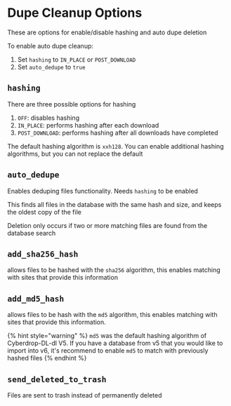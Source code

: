 # Dupe Cleanup Options

These are options for enable/disable hashing and auto dupe deletion

To enable auto dupe cleanup:

1. Set `hashing` to `IN_PLACE` or `POST_DOWNLOAD`
2. Set `auto_dedupe` to `true`

## `hashing`
There are three possible options for hashing

1. `OFF`: disables hashing
2. `IN_PLACE`: performs hashing after each download
3. `POST_DOWNLOAD`: performs hashing after all downloads have completed

The default hashing algorithm is `xxh128`. You can enable additional hashing algorithms, but you can not replace the default

## `auto_dedupe`

Enables deduping files functionality. Needs `hashing` to be enabled

This finds all files in the database with the same hash and size, and keeps the oldest copy of the file

Deletion only occurs if two or more matching files are found from the database search

## `add_sha256_hash`

allows files to be hashed with the `sha256` algorithm, this enables matching with sites that provide this information

## `add_md5_hash`

allows files to be hash with the `md5` algorithm, this enables matching with sites that provide this information.

{% hint style="warning" %}
`md5` was the default hashing algorithm of Cyberdrop-DL-dl V5. If you have a database from v5 that you would like to import into v6, it's recommend to enable `md5` to match with previously hashed files
{% endhint %}

## `send_deleted_to_trash`

Files are sent to trash instead of permanently deleted
